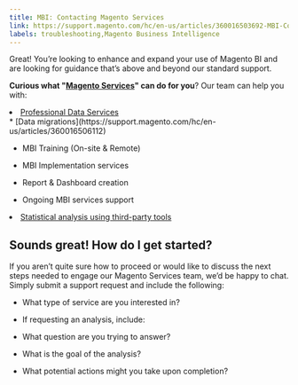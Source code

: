```yaml
---
title: MBI: Contacting Magento Services
link: https://support.magento.com/hc/en-us/articles/360016503692-MBI-Contacting-Magento-Services
labels: troubleshooting,Magento Business Intelligence
---
```



Great! You’re looking to enhance and expand your use of Magento BI and are looking for guidance that’s above and beyond our standard support.

**Curious what "[Magento Services](https://magento.com/services)" can do for you**? Our team can help you with:

 <li>
 <a href="https://support.magento.com/hc/en-us/articles/360016503712-Professional-Data-Services">Professional Data Services</a>
 </li> 
* [Data migrations](https://support.magento.com/hc/en-us/articles/360016506112)

* MBI Training (On-site & Remote)

* MBI Implementation services

* Report & Dashboard creation

* Ongoing MBI services support

<li>
 <a href="https://support.magento.com/hc/en-us/articles/360016731111">Statistical analysis using third-party tools</a>
 </li>

## Sounds great! How do I get started?

If you aren’t quite sure how to proceed or would like to discuss the next steps needed to engage our Magento Services team, we’d be happy to chat. Simply submit a support request and include the following:

* What type of service are you interested in?

* If requesting an analysis, include:

* What question are you trying to answer?

* What is the goal of the analysis?

* What potential actions might you take upon completion?

